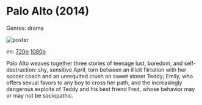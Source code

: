# Palo Alto (2014)

Genres: drama

![poster](http://image.tmdb.org/t/p/w500/3jyeZ5O7nzvI4Tuoib8hi5z3Ryc.jpg)

en:
  [720p](magnet:?xt=urn:btih:D82966826538E75B4749F9378047A0323C59DC57&tr=udp://glotorrents.pw:6969/announce&tr=udp://tracker.opentrackr.org:1337/announce&tr=udp://torrent.gresille.org:80/announce&tr=udp://tracker.openbittorrent.com:80&tr=udp://tracker.coppersurfer.tk:6969&tr=udp://tracker.leechers-paradise.org:6969&tr=udp://p4p.arenabg.ch:1337&tr=udp://tracker.internetwarriors.net:1337)
  [1080p](magnet:?xt=urn:btih:7CF93B678A0F9A2C6524A9B4603D6A835309733D&tr=udp://glotorrents.pw:6969/announce&tr=udp://tracker.opentrackr.org:1337/announce&tr=udp://torrent.gresille.org:80/announce&tr=udp://tracker.openbittorrent.com:80&tr=udp://tracker.coppersurfer.tk:6969&tr=udp://tracker.leechers-paradise.org:6969&tr=udp://p4p.arenabg.ch:1337&tr=udp://tracker.internetwarriors.net:1337)
  


Palo Alto weaves together three stories of teenage lust, boredom, and self-destruction: shy, sensitive April, torn between an illicit flirtation with her soccer coach and an unrequited crush on sweet stoner Teddy; Emily, who offers sexual favors to any boy to cross her path; and the increasingly dangerous exploits of Teddy and his best friend Fred, whose behavior may or may not be sociopathic.